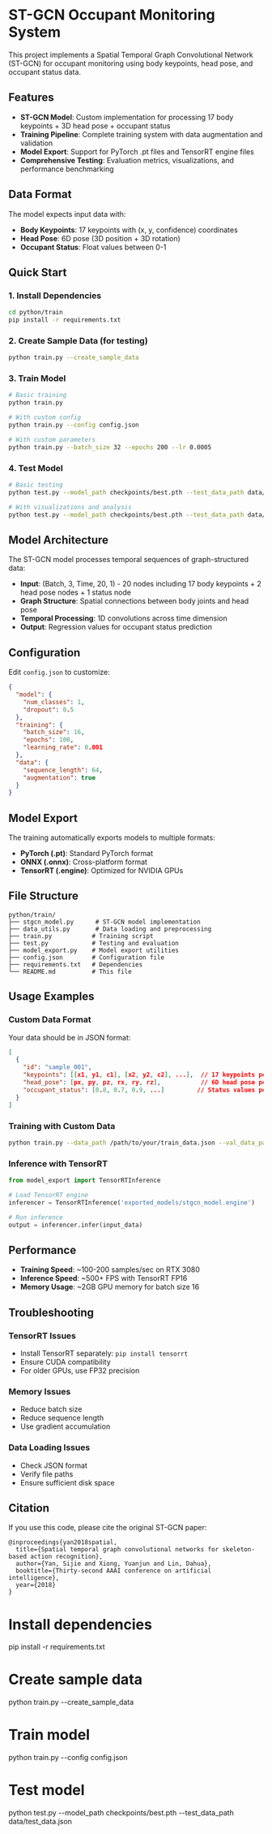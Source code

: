 # ST-GCN Occupant Monitoring System

This project implements a Spatial Temporal Graph Convolutional Network (ST-GCN) for occupant monitoring using body keypoints, head pose, and occupant status data.

## Features

- **ST-GCN Model**: Custom implementation for processing 17 body keypoints + 3D head pose + occupant status
- **Training Pipeline**: Complete training system with data augmentation and validation
- **Model Export**: Support for PyTorch .pt files and TensorRT engine files
- **Comprehensive Testing**: Evaluation metrics, visualizations, and performance benchmarking

## Data Format

The model expects input data with:
- **Body Keypoints**: 17 keypoints with (x, y, confidence) coordinates
- **Head Pose**: 6D pose (3D position + 3D rotation)
- **Occupant Status**: Float values between 0-1

## Quick Start

### 1. Install Dependencies

```bash
cd python/train
pip install -r requirements.txt
```

### 2. Create Sample Data (for testing)

```bash
python train.py --create_sample_data
```

### 3. Train Model

```bash
# Basic training
python train.py

# With custom config
python train.py --config config.json

# With custom parameters
python train.py --batch_size 32 --epochs 200 --lr 0.0005
```

### 4. Test Model

```bash
# Basic testing
python test.py --model_path checkpoints/best.pth --test_data_path data/test_data.json

# With visualizations and analysis
python test.py --model_path checkpoints/best.pth --test_data_path data/test_data.json --visualize --temporal_analysis --benchmark_speed
```

## Model Architecture

The ST-GCN model processes temporal sequences of graph-structured data:

- **Input**: (Batch, 3, Time, 20, 1) - 20 nodes including 17 body keypoints + 2 head pose nodes + 1 status node
- **Graph Structure**: Spatial connections between body joints and head pose
- **Temporal Processing**: 1D convolutions across time dimension
- **Output**: Regression values for occupant status prediction

## Configuration

Edit `config.json` to customize:

```json
{
  "model": {
    "num_classes": 1,
    "dropout": 0.5
  },
  "training": {
    "batch_size": 16,
    "epochs": 100,
    "learning_rate": 0.001
  },
  "data": {
    "sequence_length": 64,
    "augmentation": true
  }
}
```

## Model Export

The training automatically exports models to multiple formats:

- **PyTorch (.pt)**: Standard PyTorch format
- **ONNX (.onnx)**: Cross-platform format
- **TensorRT (.engine)**: Optimized for NVIDIA GPUs

## File Structure

```
python/train/
├── stgcn_model.py      # ST-GCN model implementation
├── data_utils.py       # Data loading and preprocessing
├── train.py           # Training script
├── test.py            # Testing and evaluation
├── model_export.py    # Model export utilities
├── config.json        # Configuration file
├── requirements.txt   # Dependencies
└── README.md          # This file
```

## Usage Examples

### Custom Data Format

Your data should be in JSON format:

```json
[
  {
    "id": "sample_001",
    "keypoints": [[x1, y1, c1], [x2, y2, c2], ...],  // 17 keypoints per frame
    "head_pose": [px, py, pz, rx, ry, rz],           // 6D head pose per frame
    "occupant_status": [0.8, 0.7, 0.9, ...]         // Status values per frame
  }
]
```

### Training with Custom Data

```bash
python train.py --data_path /path/to/your/train_data.json --val_data_path /path/to/your/val_data.json
```

### Inference with TensorRT

```python
from model_export import TensorRTInference

# Load TensorRT engine
inferencer = TensorRTInference('exported_models/stgcn_model.engine')

# Run inference
output = inferencer.infer(input_data)
```

## Performance

- **Training Speed**: ~100-200 samples/sec on RTX 3080
- **Inference Speed**: ~500+ FPS with TensorRT FP16
- **Memory Usage**: ~2GB GPU memory for batch size 16

## Troubleshooting

### TensorRT Issues
- Install TensorRT separately: `pip install tensorrt`
- Ensure CUDA compatibility
- For older GPUs, use FP32 precision

### Memory Issues
- Reduce batch size
- Reduce sequence length
- Use gradient accumulation

### Data Loading Issues
- Check JSON format
- Verify file paths
- Ensure sufficient disk space

## Citation

If you use this code, please cite the original ST-GCN paper:
```
@inproceedings{yan2018spatial,
  title={Spatial temporal graph convolutional networks for skeleton-based action recognition},
  author={Yan, Sijie and Xiong, Yuanjun and Lin, Dahua},
  booktitle={Thirty-second AAAI conference on artificial intelligence},
  year={2018}
}
```

# Install dependencies
pip install -r requirements.txt

# Create sample data
python train.py --create_sample_data

# Train model
python train.py --config config.json

# Test model
python test.py --model_path checkpoints/best.pth --test_data_path data/test_data.json
